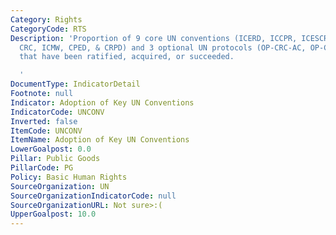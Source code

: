 ```yaml
---
Category: Rights
CategoryCode: RTS
Description: 'Proportion of 9 core UN conventions (ICERD, ICCPR, ICESCR, CEDAW, CAT,
  CRC, ICMW, CPED, & CRPD) and 3 optional UN protocols (OP-CRC-AC, OP-CRC-SC, & ICCPR-OP2)
  that have been ratified, acquired, or succeeded.

  '
DocumentType: IndicatorDetail
Footnote: null
Indicator: Adoption of Key UN Conventions
IndicatorCode: UNCONV
Inverted: false
ItemCode: UNCONV
ItemName: Adoption of Key UN Conventions
LowerGoalpost: 0.0
Pillar: Public Goods
PillarCode: PG
Policy: Basic Human Rights
SourceOrganization: UN
SourceOrganizationIndicatorCode: null
SourceOrganizationURL: Not sure>:(
UpperGoalpost: 10.0
---
```


